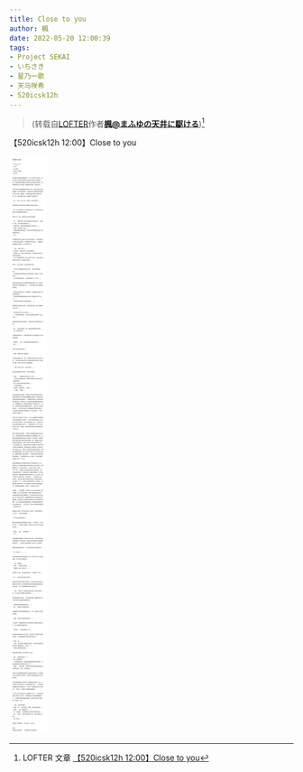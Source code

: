```yaml
---
title: Close to you
author: 楓
date: 2022-05-20 12:00:39
tags:
- Project SEKAI
- いちさき
- 星乃一歌
- 天马咲希
- 520icsk12h
---
```


> (转载自[LOFTER](https://www.lofter.com/)作者[**楓@まふゆの天井に駆ける**](https://kanadetomosusora.lofter.com/))[^*]

【520icsk12h 12:00】Close to you

<!-- more -->

![](post-12/content.jpeg)

[^*]: LOFTER 文章 [【520icsk12h 12:00】Close to you](https://kanadetomosusora.lofter.com/post/1ff88423_2b57a6752/)
